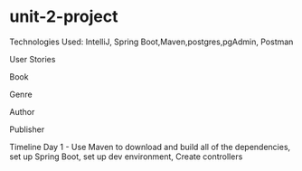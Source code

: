 # unit-2-project

Technologies Used: IntelliJ, Spring Boot,Maven,postgres,pgAdmin, Postman 


User Stories

Book 



Genre 



Author 



Publisher 


Timeline 
Day 1 - Use Maven to download and build all of the dependencies, set up Spring Boot, set up dev environment, Create controllers

